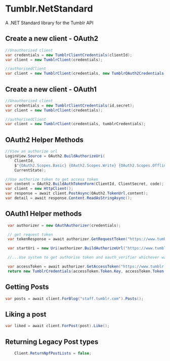 # Tumblr.NetStandard
A .NET Standard library for the Tumblr API

## Create a new client - OAuth2 
```csharp
//Unauthorised client
var credentials = new TumblrClientCredentials(clientId);
var client = new TumblrClient(credentials);

//authorisedClient
var client = new TumblrClient(credentials, new TumblrOAuth2Credentials(accessToken));
```

## Create a new client - OAuth1

```csharp
//Unauthorised client
var credentials = new TumblrClientCredentials(id,secret);
var client = new TumblrClient(credentials);

//authorisedClient
var client = new TumblrClient(credentials, tumblrCredentials);
```

## OAuth2 Helper Methods
```csharp
//View an authorize url
LoginView.Source = OAuth2.BuildAuthorizeUri(
    ClientId,
    $"{OAuth2.Scopes.Basic} {OAuth2.Scopes.Write} {OAuth2.Scopes.OfflineAccess}",
    CurrentState);

//Use authorize token to get access token
var content = OAuth2.BuildAuthTokenForm(ClientId, ClientSecret, code);
var client = new HttpClient();
var response = await client.PostAsync(OAuth2.TokenUrl,content);
var detail = await response.Content.ReadAsStringAsync();

```

## OAuth1 Helper methods

```csharp
 var authorizer = new OAuthAuthorizer(credentials);

 // get request token
 var tokenResponse = await authorizer.GetRequestToken("https://www.tumblr.com/oauth/request_token");

 var startUri = new Uri(authorizer.BuildAuthorizeUrl("https://www.tumblr.com/oauth/authorize", tokenResponse.Token));

 //...Use system to get authorise token and oauth_verifier whichever way works for your interface...

 var accessToken = await authorizer.GetAccessToken("https://www.tumblr.com/oauth/access_token",new RequestToken(authorisedToken, tokenSecret), oauthVerifier);
 return new TumblrCredentials(accessToken.Token.Key, accessToken.Token.Secret);
```

## Getting Posts

```csharp
var posts = await client.ForBlog("staff.tumblr.com").Posts();
```

## Liking a post

```csharp
var liked = await client.ForPost(post).Like();
```

## Returning Legacy Post types

```csharp
    Client.ReturnNpfPostLists = false;
```